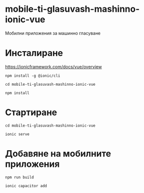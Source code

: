 # mobile-ti-glasuvash-mashinno-ionic-vue
Мобилни приложения за машинно гласуване

# Инсталиране 

https://ionicframework.com/docs/vue/overview

```
npm install -g @ionic/cli

cd mobile-ti-glasuvash-mashinno-ionic-vue

npm install
````

# Стартиране 

```
cd mobile-ti-glasuvash-mashinno-ionic-vue

ionic serve
```
# Добавяне на мобилните приложения

```
npm run build

ionic capacitor add
```
